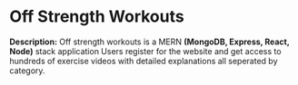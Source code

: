 # Off Strength Workouts

**Description:**
Off strength workouts is a MERN **(MongoDB, Express, React, Node)** stack application
Users register for the website and get access to hundreds of exercise videos with detailed explanations all seperated by category.

